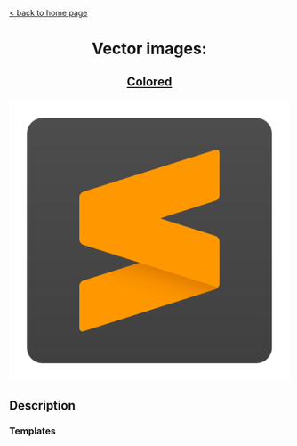 [&lt; back to home page](../../../../ "Home page")

<h1><p align="center">Vector images: </p></h1>

<h2><p align="center"><a href="Sublime Text.colored.svg" title="Sublime Text colored icon">Colored</a></p></h2>
<div>
	<img src="Sublime Text.colored.svg" alt="Sublime Text colored icon" title="Sublime Text colored icon">
</div>

## Description

### Templates